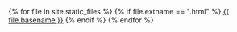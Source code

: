 {% for file in site.static_files %}
  {% if file.extname == ".html" %}
    <a href="/void{{ file.path }}">{{ file.basename }}</a>
  {% endif %}
{% endfor %}
